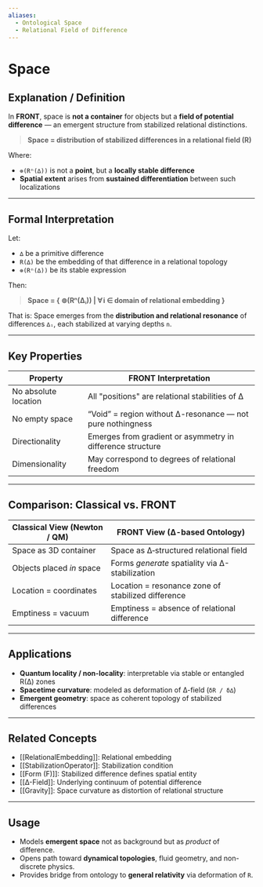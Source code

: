 ```yaml
---
aliases:
  - Ontological Space
  - Relational Field of Difference
---
```



# Space


## Explanation / Definition

In **FRONT**, space is **not a container** for objects but a **field of potential difference** — an emergent structure from stabilized relational distinctions.

> **Space = distribution of stabilized differences in a relational field (R)**

Where:

* `⊚(Rⁿ(∆))` is not a **point**, but a **locally stable difference**
* **Spatial extent** arises from **sustained differentiation** between such localizations

---

## Formal Interpretation

Let:

* `∆` be a primitive difference
* `R(∆)` be the embedding of that difference in a relational topology
* `⊚(Rⁿ(∆))` be its stable expression

Then:

> **Space = { ⊚(Rⁿ(∆ᵢ)) | ∀ i ∈ domain of relational embedding }**

That is:
Space emerges from the **distribution and relational resonance** of differences `∆ᵢ`, each stabilized at varying depths `n`.

---

## Key Properties

| Property             | FRONT Interpretation                                       |
| -------------------- | ---------------------------------------------------------- |
| No absolute location | All "positions" are relational stabilities of ∆            |
| No empty space       | “Void” = region without ∆-resonance — not pure nothingness |
| Directionality       | Emerges from gradient or asymmetry in difference structure |
| Dimensionality       | May correspond to degrees of relational freedom            |

---

## Comparison: Classical vs. FRONT

| Classical View (Newton / QM) | FRONT View (∆-based Ontology)                      |
| ---------------------------- | -------------------------------------------------- |
| Space as 3D container        | Space as ∆‑structured relational field             |
| Objects placed *in* space    | Forms *generate* spatiality via ∆-stabilization    |
| Location = coordinates       | Location = resonance zone of stabilized difference |
| Emptiness = vacuum           | Emptiness = absence of relational difference       |

---

## Applications

* **Quantum locality / non-locality**: interpretable via stable or entangled R(∆) zones
* **Spacetime curvature**: modeled as deformation of ∆-field (`δR / δ∆`)
* **Emergent geometry**: space as coherent topology of stabilized differences

---

## Related Concepts

* [[RelationalEmbedding]]: Relational embedding
* [[StabilizationOperator]]: Stabilization condition
* [[Form (F)]]: Stabilized difference defines spatial entity
* [[∆-Field]]: Underlying continuum of potential difference
* [[Gravity]]: Space curvature as distortion of relational structure

---

## Usage

* Models **emergent space** not as background but as *product* of difference.
* Opens path toward **dynamical topologies**, fluid geometry, and non-discrete physics.
* Provides bridge from ontology to **general relativity** via deformation of `R`.

